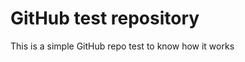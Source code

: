 GitHub test repository
=========================

This is a simple GitHub repo test to know how it works